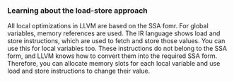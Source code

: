 ### Learning about the load-store approach

All local optimizations in LLVM are based on the SSA fomr. For global variables,
memory references are used. The IR language shows load and store instructions,
which are used to fetch and store those values. You can use this for local variables too.
These instructions do not belong to the SSA form, and LLVM knows how to convert them
into the required SSA form. Therefore, you can allocate memory slots for each
local variable and use load and store instructions to change their value.
